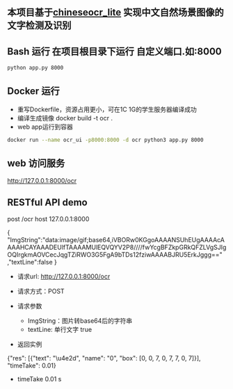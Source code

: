 ## 本项目基于[chineseocr_lite](https://github.com/opweiyi/chineseocr_lite)  实现中文自然场景图像的文字检测及识别


## Bash 运行 在项目根目录下运行 自定义端口.如:8000
``` Bash
python app.py 8000
```


## Docker 运行
- 重写Dockerfile，资源占用更小，可在1C 1G的学生服务器编译成功
- 编译生成镜像
docker build -t ocr .
- web app运行到容器
``` Bash
docker run --name ocr_ui -p8000:8000 -d ocr python3 app.py 8000
```


## web 访问服务
http://127.0.0.1:8000/ocr


## RESTful API demo
post /ocr
host 127.0.0.1:8000

{
"ImgString":"data:image/gif;base64,iVBORw0KGgoAAAANSUhEUgAAAAcAAAAHCAYAAADEUlfTAAAAMUlEQVQYV2P8////fwYcgBFZkpGRkQFZLVgSJIgOQIrgkmAOVCecJqgTZiRWO3G5FgA9bTDs12fziwAAAABJRU5ErkJggg=="
,"textLine":false
}

- 请求url: http://127.0.0.1:8000/ocr
- 请求方式：POST
- 请求参数
    - ImgString：图片转base64后的字符串
    - textLine: 单行文字 true 

- 返回实例

{"res": [{"text": "\u4e2d", "name": "0", "box": [0, 0, 7, 0, 7, 7, 0, 7]}], "timeTake": 0.01}

- timeTake 0.01 s
